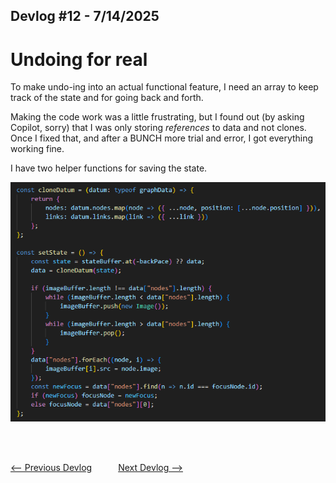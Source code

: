 ## Devlog #12 - 7/14/2025
# Undoing for real

To make undo-ing into an actual functional feature, I need an array to keep track of the state and for going back and forth.

Making the code work was a little frustrating, but I found out (by asking Copilot, sorry) that I was only storing *references* to data and not clones.
Once I fixed that, and after a BUNCH more trial and error, I got everything working fine.

I have two helper functions for saving the state.

![Helper Functions](img/devlog_12_helper_func.png)

<br>
<br>

[<-- Previous Devlog](DEVLOG_11.md)   [Next Devlog -->](DEVLOG_13.md)